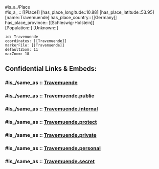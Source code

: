 ﻿---
confidential: public
isDeleted: false
location:
- 53.95
- 10.88
mapmarker: city
mapzoom:
- 7
- 12
SpocWebEntityId: 34950
tags:
- geo/City
type: City
---

#is_a_/Place  
#is_a_ :: [[Place]] 
[has_place_longitude::10.88] 
[has_place_latitude::53.95] 
[name::Travemuende] 
has_place_country:: [[Germany]]  
has_place_province:: [[Schleswig-Holstein]]  
[Population::] 
[Unknown::] 


```leaflet
id: Travemuende
coordinates: [[Travemuende]] 
markerFile: [[Travemuende]] 
defaultZoom: 11 
maxZoom: 18
```


## Confidential Links & Embeds: 

### #is_/same_as :: [Travemuende](/_Standards/Earth/Continent/Europe/Europe~Central/Germany/Germany~West/Schleswig-Holstein/counties~SH/Lübeck/Travemuende.md) 

### #is_/same_as :: [Travemuende.public](/_public/Earth/Continent/Europe/Europe~Central/Germany/Germany~West/Schleswig-Holstein/counties~SH/Lübeck/Travemuende.public.md) 

### #is_/same_as :: [Travemuende.internal](/_internal/Earth/Continent/Europe/Europe~Central/Germany/Germany~West/Schleswig-Holstein/counties~SH/Lübeck/Travemuende.internal.md) 

### #is_/same_as :: [Travemuende.protect](/_protect/Earth/Continent/Europe/Europe~Central/Germany/Germany~West/Schleswig-Holstein/counties~SH/Lübeck/Travemuende.protect.md) 

### #is_/same_as :: [Travemuende.private](/_private/Earth/Continent/Europe/Europe~Central/Germany/Germany~West/Schleswig-Holstein/counties~SH/Lübeck/Travemuende.private.md) 

### #is_/same_as :: [Travemuende.personal](/_personal/Earth/Continent/Europe/Europe~Central/Germany/Germany~West/Schleswig-Holstein/counties~SH/Lübeck/Travemuende.personal.md) 

### #is_/same_as :: [Travemuende.secret](/_secret/Earth/Continent/Europe/Europe~Central/Germany/Germany~West/Schleswig-Holstein/counties~SH/Lübeck/Travemuende.secret.md)

